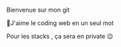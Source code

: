 Bienvenue sur mon git 

🚀J'aime le coding web en un seul mot 

Pour les stacks , ça sera en private 😌
